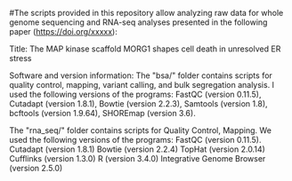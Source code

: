 #The scripts provided in this repository allow analyzing raw data for whole genome sequencing and RNA-seq analyses presented in the following paper (https://doi.org/xxxxx):

Title: The MAP kinase scaffold MORG1 shapes cell death in unresolved ER stress

Software and version information: The "bsa/" folder contains scripts for quality control, mapping, variant calling, and bulk segregation analysis. I used the following versions of the programs: FastQC (version 0.11.5), Cutadapt (version 1.8.1), Bowtie (version 2.2.3), Samtools (version 1.8), bcftools (version 1.9.64), SHOREmap (version 3.6).

The "rna_seq/" folder contains scripts for Quality Control, Mapping. We used the following versions of the programs: FastQC (version 0.11.5). Cutadapt (version 1.8.1) Bowtie (version 2.2.4) TopHat (version 2.0.14) Cufflinks (version 1.3.0) R (version 3.4.0) Integrative Genome Browser (version 2.5.0)

